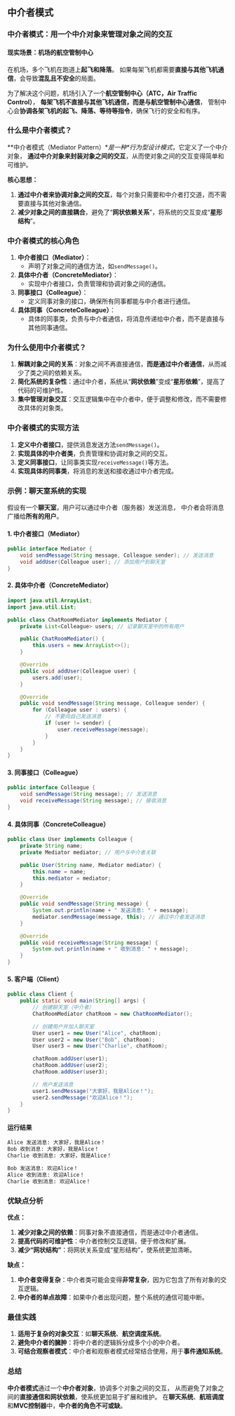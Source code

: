 ## 中介者模式

### 中介者模式：用一个中介对象来管理对象之间的交互

#### 现实场景：**机场的航空管制中心**

在机场，多个飞机在跑道上**起飞和降落**。
如果每架飞机都需要**直接与其他飞机通信**，会导致**混乱且不安全**的局面。

为了解决这个问题，机场引入了一个**航空管制中心（ATC，Air Traffic Control）**，
**每架飞机不直接与其他飞机通信，而是与航空管制中心通信**，
管制中心会**协调各架飞机的起飞、降落、等待等指令**，确保飞行的安全和有序。

### 什么是中介者模式？

**中介者模式（Mediator Pattern）\**是一种\**行为型设计模式**，它定义了一个中介对象，
**通过中介对象来封装对象之间的交互**，从而使对象之间的交互变得简单和可维护。

**核心思想：**

1. **通过中介者来协调对象之间的交互**，每个对象只需要和中介者打交道，而不需要直接与其他对象通信。
2. **减少对象之间的直接耦合**，避免了“**网状依赖关系**”，将系统的交互变成“**星形结构**”。

### 中介者模式的核心角色

1. **中介者接口（Mediator）**：
    - 声明了对象之间的通信方法，如`sendMessage()`。
2. **具体中介者（ConcreteMediator）**：
    - 实现中介者接口，负责管理和协调对象之间的通信。
3. **同事接口（Colleague）**：
    - 定义同事对象的接口，确保所有同事都能与中介者进行通信。
4. **具体同事（ConcreteColleague）**：
    - 具体的同事类，负责与中介者通信，将消息传递给中介者，而不是直接与其他同事通信。

### 为什么使用中介者模式？

1. **解耦对象之间的关系**：对象之间不再直接通信，**而是通过中介者通信**，从而减少了类之间的依赖关系。
2. **简化系统的复杂性**：通过中介者，系统从“**网状依赖**”变成“**星形依赖**”，提高了代码的可维护性。
3. **集中管理对象交互**：交互逻辑集中在中介者中，便于调整和修改，而不需要修改具体的对象类。

### 中介者模式的实现方法

1. **定义中介者接口**，提供消息发送方法`sendMessage()`。
2. **实现具体的中介者类**，负责管理和协调对象之间的交互。
3. **定义同事接口**，让同事类实现`receiveMessage()`等方法。
4. **实现具体的同事类**，将消息的发送和接收通过中介者完成。

### 示例：**聊天室系统的实现**

假设有一个**聊天室**，用户可以通过中介者（服务器）发送消息，
中介者会将消息广播给**所有的用户**。

#### 1. **中介者接口（Mediator）**

```java
public interface Mediator {
    void sendMessage(String message, Colleague sender); // 发送消息
    void addUser(Colleague user); // 添加用户到聊天室
}
```

#### 2. **具体中介者（ConcreteMediator）**

```java
import java.util.ArrayList;
import java.util.List;

public class ChatRoomMediator implements Mediator {
    private List<Colleague> users; // 记录聊天室中的所有用户

    public ChatRoomMediator() {
        this.users = new ArrayList<>();
    }

    @Override
    public void addUser(Colleague user) {
        users.add(user);
    }

    @Override
    public void sendMessage(String message, Colleague sender) {
        for (Colleague user : users) {
            // 不要向自己发送消息
            if (user != sender) {
                user.receiveMessage(message);
            }
        }
    }
}
```

#### 3. **同事接口（Colleague）**

```java
public interface Colleague {
    void sendMessage(String message); // 发送消息
    void receiveMessage(String message); // 接收消息
}
```

#### 4. **具体同事（ConcreteColleague）**

```java
public class User implements Colleague {
    private String name;
    private Mediator mediator; // 用户与中介者关联

    public User(String name, Mediator mediator) {
        this.name = name;
        this.mediator = mediator;
    }

    @Override
    public void sendMessage(String message) {
        System.out.println(name + " 发送消息: " + message);
        mediator.sendMessage(message, this); // 通过中介者发送消息
    }

    @Override
    public void receiveMessage(String message) {
        System.out.println(name + " 收到消息: " + message);
    }
}
```

#### 5. **客户端（Client）**

```java
public class Client {
    public static void main(String[] args) {
        // 创建聊天室（中介者）
        ChatRoomMediator chatRoom = new ChatRoomMediator();

        // 创建用户并加入聊天室
        User user1 = new User("Alice", chatRoom);
        User user2 = new User("Bob", chatRoom);
        User user3 = new User("Charlie", chatRoom);

        chatRoom.addUser(user1);
        chatRoom.addUser(user2);
        chatRoom.addUser(user3);

        // 用户发送消息
        user1.sendMessage("大家好，我是Alice！");
        user2.sendMessage("欢迎Alice！");
    }
}
```

#### **运行结果**

```tex
Alice 发送消息: 大家好，我是Alice！
Bob 收到消息: 大家好，我是Alice！
Charlie 收到消息: 大家好，我是Alice！

Bob 发送消息: 欢迎Alice！
Alice 收到消息: 欢迎Alice！
Charlie 收到消息: 欢迎Alice！
```

### 优缺点分析

**优点：**

1. **减少对象之间的依赖**：同事对象不直接通信，而是通过中介者通信。
2. **提高代码的可维护性**：中介者控制交互逻辑，便于修改和扩展。
3. **减少“网状结构”**：将网状关系变成“星形结构”，使系统更加清晰。

**缺点：**

1. **中介者变得复杂**：中介者类可能会变得**非常复杂**，因为它包含了所有对象的交互逻辑。
2. **中介者的单点故障**：如果中介者出现问题，整个系统的通信可能中断。

### 最佳实践

1. **适用于复杂的对象交互**：如**聊天系统**、**航空调度系统**。
2. **避免中介者的臃肿**：将中介者的逻辑拆分成多个小的中介者。
3. **可结合观察者模式**：中介者和观察者模式经常结合使用，用于**事件通知系统**。

### 总结

**中介者模式**通过一个**中介者对象**，协调多个对象之间的交互，
从而避免了对象之间的**直接通信和网状依赖**，使系统更加易于扩展和维护。
在**聊天系统**、**航班调度**和**MVC控制器**中，**中介者的角色不可或缺**。

